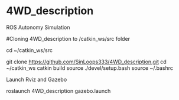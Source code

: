 # 4WD_description
ROS Autonomy Simulation

#Cloning 4WD_description to /catkin_ws/src folder

cd ~/catkin_ws/src

git clone https://github.com/SinLoops333/4WD_description.git
cd ~/catkin_ws 
catkin build 
source ./devel/setup.bash 
source ~/.bashrc 

Launch Rviz and Gazebo

roslaunch 4WD_description gazebo.launch  


